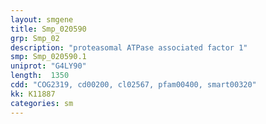 ```yaml
---
layout: smgene
title: Smp_020590
grp: Smp_02
description: "proteasomal ATPase associated factor 1"
smp: Smp_020590.1
uniprot: "G4LY90"
length:  1350
cdd: "COG2319, cd00200, cl02567, pfam00400, smart00320"
kk: K11887
categories: sm
---
```

